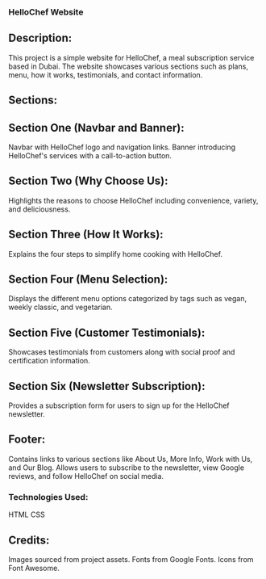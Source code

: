 ### HelloChef Website

## Description:
This project is a simple website for HelloChef, a meal subscription service based in Dubai. The website showcases various sections such as plans, menu, how it works, testimonials, and contact information.

## Sections:

## Section One (Navbar and Banner):

Navbar with HelloChef logo and navigation links.
Banner introducing HelloChef's services with a call-to-action button.

## Section Two (Why Choose Us):

Highlights the reasons to choose HelloChef including convenience, variety, and deliciousness.

## Section Three (How It Works):

Explains the four steps to simplify home cooking with HelloChef.

## Section Four (Menu Selection):

Displays the different menu options categorized by tags such as vegan, weekly classic, and vegetarian.

## Section Five (Customer Testimonials):

Showcases testimonials from customers along with social proof and certification information.

## Section Six (Newsletter Subscription):

Provides a subscription form for users to sign up for the HelloChef newsletter.

## Footer:

Contains links to various sections like About Us, More Info, Work with Us, and Our Blog.
Allows users to subscribe to the newsletter, view Google reviews, and follow HelloChef on social media.


### Technologies Used:

HTML
CSS

## Credits:

Images sourced from project assets.
Fonts from Google Fonts.
Icons from Font Awesome.
